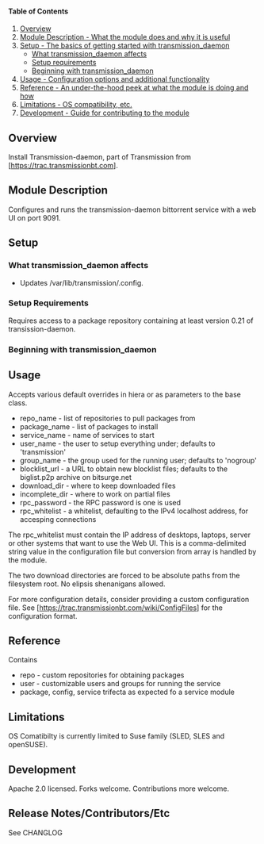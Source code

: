 #### Table of Contents

1. [Overview](#overview)
2. [Module Description - What the module does and why it is useful](#module-description)
3. [Setup - The basics of getting started with transmission_daemon](#setup)
    * [What transmission_daemon affects](#what-transmission_daemon-affects)
    * [Setup requirements](#setup-requirements)
    * [Beginning with transmission_daemon](#beginning-with-transmission_daemon)
4. [Usage - Configuration options and additional functionality](#usage)
5. [Reference - An under-the-hood peek at what the module is doing and how](#reference)
5. [Limitations - OS compatibility, etc.](#limitations)
6. [Development - Guide for contributing to the module](#development)

## Overview

Install Transmission-daemon, part of Transmission from [https://trac.transmissionbt.com].


## Module Description

Configures and runs the transmission-daemon bittorrent service with a web UI on port 9091.

## Setup

### What transmission_daemon affects

 * Updates /var/lib/transmission/.config.

### Setup Requirements 

Requires access to a package repository containing at least version 0.21 of transission-daemon.


### Beginning with transmission_daemon


## Usage

Accepts various default overrides in hiera or as parameters to the base class.

 * repo\_name - list of repositories to pull packages from
 * package\_name - list of packages to install
 * service\_name - name of services to start
 * user\_name - the user to setup everything under; defaults to 'transmission'
 * group\_name - the group used for the running user; defaults to 'nogroup'
 * blocklist\_url - a URL to obtain new blocklist files; defaults to the biglist.p2p archive on bitsurge.net
 * download\_dir - where to keep downloaded files
 * incomplete\_dir - where to work on partial files
 * rpc\_password - the RPC password is one is used
 * rpc\_whitelist - a whitelist, defaulting to the IPv4 localhost address, for accesping connections

The rpc\_whitelist must contain the IP address of desktops, laptops, server or other systems that want to use the Web UI.  This is a comma-delimited string value in the configuration file but conversion from array is handled by the module.

The two download directories are forced to be absolute paths from the filesystem root.  No elipsis shenanigans allowed.

For more configuration details, consider providing a custom configuration file.  See [https://trac.transmissionbt.com/wiki/ConfigFiles] for the configuration format.

## Reference

Contains

 * repo - custom repositories for obtaining packages
 * user - customizable users and groups for running the service
 * package, config, service trifecta as expected fo a service module

## Limitations

OS Comatibilty is currently limited to Suse family (SLED, SLES and openSUSE).

## Development

Apache 2.0 licensed. Forks welcome.  Contributions more welcome.

## Release Notes/Contributors/Etc 

See CHANGLOG

